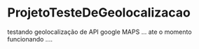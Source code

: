 # ProjetoTesteDeGeolocalizacao
testando geolocalização de API google MAPS ... ate o momento funcionando .... 
